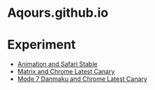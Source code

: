 # Aqours.github.io


# Experiment

- [Animation and Safari Stable](https://Aqours.github.io/experiment/animation-and-safari-stable.html)
- [Matrix and Chrome Latest Canary](https://Aqours.github.io/experiment/matrix-and-chrome-latest-canary.html)
- [Mode 7 Danmaku and Chrome Latest Canary](https://Aqours.github.io/experiment/mode-7-danmaku-and-chrome-latest-canary.html)
